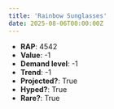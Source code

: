 ```yaml
---
title: 'Rainbow Sunglasses'
date: 2025-08-06T00:00:00Z
---
```

- **RAP**: 4542
- **Value**: -1
- **Demand level**: -1
- **Trend**: -1
- **Projected?**: True
- **Hyped?**: True
- **Rare?**: True

